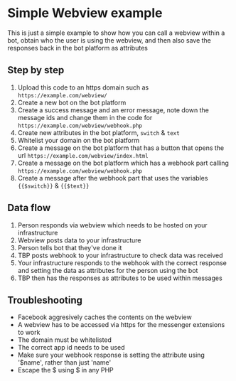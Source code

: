 # Simple Webview example

This is just a simple example to show how you can call a webview within a bot, obtain who the user is using the webview, and then also save the responses back in the bot platform as attributes

## Step by step

1) Upload this code to an https domain such as `https://example.com/webview/`
2) Create a new bot on the bot platform
3) Create a success message and an error message, note down the message ids and change them in the code for `https://example.com/webview/webhook.php`
4) Create new attributes in the bot platform, `switch` & `text`
5) Whitelist your domain on the bot platform
6) Create a message on the bot platform that has a button that opens the url `https://example.com/webview/index.html`
7) Create a message on the bot platform which has a webhook part calling `https://example.com/webview/webhook.php`
8) Create a message after the webhook part that uses the variables `{{$switch}}` & `{{$text}}`

## Data flow

1) Person responds via webview which needs to be hosted on your infrastructure
2) Webview posts data to your infrastructure
3) Person tells bot that they've done it
4) TBP posts webhook to your infrastructure to check data was received
5) Your infrastructure responds to the webhook with the correct response and setting the data as attributes for the person using the bot
6) TBP then has the responses as attributes to be used within messages

## Troubleshooting

- Facebook aggresively caches the contents on the webview
- A webview has to be accessed via https for the messenger extensions to work
- The domain must be whitelisted
- The correct app id needs to be used
- Make sure your webhook response is setting the attribute using '$name', rather than just 'name'
- Escape the $ using \$ in any PHP


